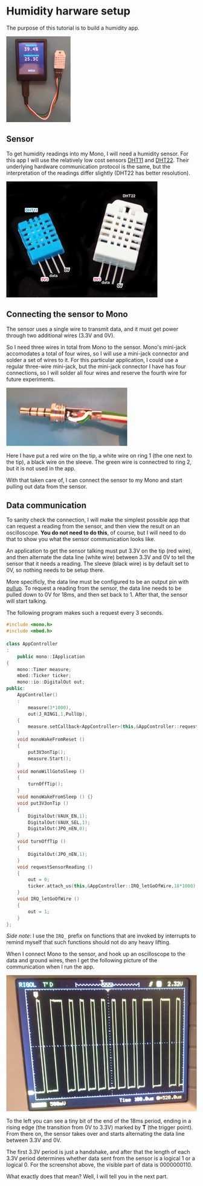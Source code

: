 # Humidity harware setup

The purpose of this tutorial is to build a humidity app.

![Mono connected to humidity sensor](mono-humidity-with-sensor.jpg)

## Sensor

To get humidity readings into my Mono, I will need a humidity sensor.  For this app I will use the relatively low cost sensors [DHT11](https://www.adafruit.com/products/386) and [DHT22](https://www.adafruit.com/products/385).  Their underlying hardware communication protocol is the same, but the interpretation of the readings differ slightly (DHT22 has better resolution).

![DHT11 and DHT22 pinout](humidity-sensors.jpg)

## Connecting the sensor to Mono

The sensor uses a single wire to transmit data, and it must get power through two additional wires (3.3V and 0V).

So I need three wires in total from Mono to the sensor.  Mono's mini-jack accomodates a total of four wires, so I will use a mini-jack connector and solder a set of wires to it.  For this particular application, I could use a regular three-wire mini-jack, but the mini-jack connector I have has four connections, so I will solder all four wires and reserve the fourth wire for future experiments.

![Four wires soldered onto mini-jack](mini-jack.jpg)

Here I have put a red wire on the tip, a white wire on ring 1 (the one next to the tip), a black wire on the sleeve.  The green wire is connectred to ring 2, but it is not used in the app.

With that taken care of, I can connect the sensor to my Mono and start pulling out data from the sensor.

## Data communication

To sanity check the connection, I will make the simplest possible app that can request a reading from the sensor, and then view the result on an oscilloscope.  **You do not need to do this**, of course, but I will need to do that to show you what the sensor communication looks like.

An application to get the sensor talking must put 3.3V on the tip (red wire), and then alternate the data line (white wire) between 3.3V and 0V to tell the sensor that it needs a reading.  The sleeve (black wire) is by default set to 0V, so nothing needs to be setup there.

More specificly, the data line must be configured to be an output pin with [pullup](https://learn.sparkfun.com/tutorials/pull-up-resistors).  To request a reading from the sensor, the data line needs to be pulled down to 0V for 18ms, and then set back to 1.  After that, the sensor will start talking.

The following program makes such a request every 3 seconds.

```c++
#include <mono.h>
#include <mbed.h>

class AppController
:
    public mono::IApplication
{
    mono::Timer measure;
    mbed::Ticker ticker;
    mono::io::DigitalOut out;
public:
    AppController()
    :
        measure(3*1000),
        out(J_RING1,1,PullUp),
    {
        measure.setCallback<AppController>(this,&AppController::requestSensorReading);
    }
    void monoWakeFromReset ()
    {
        put3V3onTip();
        measure.Start();
    }
    void monoWillGotoSleep ()
    {
        turnOffTip();
    }
    void monoWakeFromSleep () {}
    void put3V3onTip ()
    {
        DigitalOut(VAUX_EN,1);
        DigitalOut(VAUX_SEL,1);
        DigitalOut(JPO_nEN,0);
    }
    void turnOffTip ()
    {
        DigitalOut(JPO_nEN,1);
    }
    void requestSensorReading ()
    {
        out = 0;
        ticker.attach_us(this,&AppController::IRQ_letGoOfWire,18*1000);
    }
    void IRQ_letGoOfWire ()
    {
        out = 1;
    }
};
```

*Side note*: I use the `IRQ_` prefix on functions that are invoked by interrupts to remind myself that such functions should not do any heavy lifting.

When I connect Mono to the sensor, and hook up an oscilloscope to the data and ground wires, then I get the following picture of the communication when I run the app.

![Oscilloscope capture of humidity reading](humidity-oscilloscope.jpg)

To the left you can see a tiny bit of the end of the 18ms period, ending in a rising edge (the transition from 0V to 3.3V) marked by **T** (the trigger point).
From there on, the sensor takes over and starts alternating the data line between 3.3V and 0V.

The first 3.3V period is just a handshake, and after that the length of each 3.3V period determines whether data sent from the sensor is a logical 1 or a logical 0.  For the screenshot above, the visible part of data is 0000000110.

What exactly does that mean?  Well, I will tell you in the next part.
